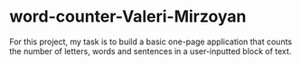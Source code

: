 # word-counter-Valeri-Mirzoyan
For this project, my task is to build a basic one-page application that counts the number of letters, words and sentences in a user-inputted block 
of text.
